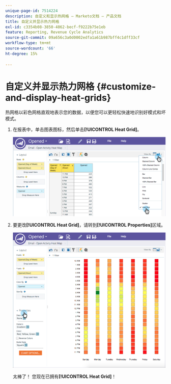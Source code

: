 ```yaml
---
unique-page-id: 7514224
description: 自定义和显示热网格 — Marketo文档 — 产品文档
title: 自定义并显示热力网格
exl-id: c3354b08-3850-4862-becf-f9222b75e1eb
feature: Reporting, Revenue Cycle Analytics
source-git-commit: 09a656c3a0d0002edfa1a61b987bff4c1dff33cf
workflow-type: tm+mt
source-wordcount: '66'
ht-degree: 15%

---
```


# 自定义并显示热力网格 {#customize-and-display-heat-grids}

热网格以彩色网格直观地表示您的数据，以便您可以更轻松快速地识别好模式和坏模式。

1. 在报表中，单击图表图标，然后单击&#x200B;**[!UICONTROL Heat Grid]**。

   ![](assets/image2015-5-4-15-3a2-3a17.png)

1. 要更改&#x200B;**[!UICONTROL Heat Grid]**，请转到&#x200B;**[!UICONTROL Properties]**&#x200B;区域。

   ![](assets/image2015-5-4-16-3a7-3a9.png)

   太棒了！ 您现在已拥有&#x200B;**[!UICONTROL Heat Grid]**！
